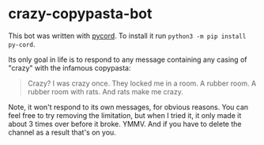 # crazy-copypasta-bot

This bot was written with [pycord](https://pycord.dev). To install it run `python3 -m pip install py-cord`. 

Its only goal in life is to respond to any message containing any casing of "crazy" with the infamous copypasta:
> Crazy? I was crazy once. They locked me in a room. A rubber room. A rubber room with rats. And rats make me crazy.

Note, it won't respond to its own messages, for obvious reasons. You can feel free to try removing the limitation, but when I tried it, it only made it about 3 times over before it broke. YMMV. And if you have to delete the channel as a result that's on you.

